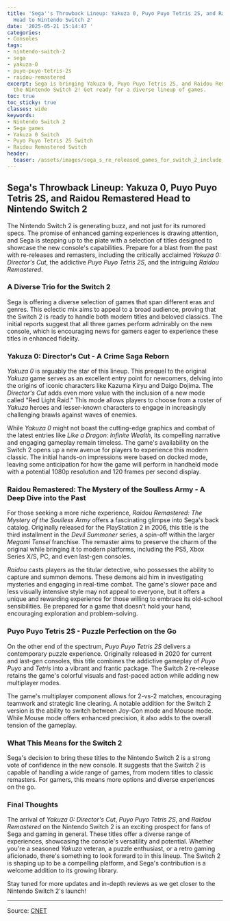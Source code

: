 ```yaml
---
title: 'Sega''s Throwback Lineup: Yakuza 0, Puyo Puyo Tetris 2S, and Raidou Remastered
  Head to Nintendo Switch 2'
date: '2025-05-21 15:14:47 '
categories:
- Consoles
tags:
- nintendo-switch-2
- sega
- yakuza-0
- puyo-puyo-tetris-2s
- raidou-remastered
excerpt: Sega is bringing Yakuza 0, Puyo Puyo Tetris 2S, and Raidou Remastered to
  the Nintendo Switch 2! Get ready for a diverse lineup of games.
toc: true
toc_sticky: true
classes: wide
keywords:
- Nintendo Switch 2
- Sega games
- Yakuza 0 Switch
- Puyo Puyo Tetris 2S Switch
- Raidou Remastered Switch
header:
  teaser: /assets/images/sega_s_re_released_games_for_switch_2_include_yaku_20250521151446.png
---
```


## Sega's Throwback Lineup: Yakuza 0, Puyo Puyo Tetris 2S, and Raidou Remastered Head to Nintendo Switch 2

The Nintendo Switch 2 is generating buzz, and not just for its rumored specs. The promise of enhanced gaming experiences is drawing attention, and Sega is stepping up to the plate with a selection of titles designed to showcase the new console's capabilities. Prepare for a blast from the past with re-releases and remasters, including the critically acclaimed *Yakuza 0: Director's Cut*, the addictive *Puyo Puyo Tetris 2S*, and the intriguing *Raidou Remastered*.

### A Diverse Trio for the Switch 2

Sega is offering a diverse selection of games that span different eras and genres. This eclectic mix aims to appeal to a broad audience, proving that the Switch 2 is ready to handle both modern titles and beloved classics. The initial reports suggest that all three games perform admirably on the new console, which is encouraging news for gamers eager to experience these titles in enhanced fidelity.

### Yakuza 0: Director's Cut - A Crime Saga Reborn

*Yakuza 0* is arguably the star of this lineup. This prequel to the original *Yakuza* game serves as an excellent entry point for newcomers, delving into the origins of iconic characters like Kazuma Kiryu and Daigo Dojima. The *Director's Cut* adds even more value with the inclusion of a new mode called "Red Light Raid." This mode allows players to choose from a roster of *Yakuza* heroes and lesser-known characters to engage in increasingly challenging brawls against waves of enemies.

While *Yakuza 0* might not boast the cutting-edge graphics and combat of the latest entries like *Like a Dragon: Infinite Wealth*, its compelling narrative and engaging gameplay remain timeless. The game's availability on the Switch 2 opens up a new avenue for players to experience this modern classic. The initial hands-on impressions were based on docked mode, leaving some anticipation for how the game will perform in handheld mode with a potential 1080p resolution and 120 frames per second display.

### Raidou Remastered: The Mystery of the Soulless Army - A Deep Dive into the Past

For those seeking a more niche experience, *Raidou Remastered: The Mystery of the Soulless Army* offers a fascinating glimpse into Sega's back catalog. Originally released for the PlayStation 2 in 2006, this title is the third installment in the *Devil Summoner* series, a spin-off within the larger *Megami Tensei* franchise. The remaster aims to preserve the charm of the original while bringing it to modern platforms, including the PS5, Xbox Series X/S, PC, and even last-gen consoles.

*Raidou* casts players as the titular detective, who possesses the ability to capture and summon demons. These demons aid him in investigating mysteries and engaging in real-time combat. The game's slower pace and less visually intensive style may not appeal to everyone, but it offers a unique and rewarding experience for those willing to embrace its old-school sensibilities. Be prepared for a game that doesn't hold your hand, encouraging exploration and problem-solving.

### Puyo Puyo Tetris 2S - Puzzle Perfection on the Go

On the other end of the spectrum, *Puyo Puyo Tetris 2S* delivers a contemporary puzzle experience. Originally released in 2020 for current and last-gen consoles, this title combines the addictive gameplay of *Puyo Puyo* and *Tetris* into a vibrant and frantic package. The Switch 2 re-release retains the game's colorful visuals and fast-paced action while adding new multiplayer modes.

The game's multiplayer component allows for 2-vs-2 matches, encouraging teamwork and strategic line clearing. A notable addition for the Switch 2 version is the ability to switch between Joy-Con mode and Mouse mode. While Mouse mode offers enhanced precision, it also adds to the overall tension of the gameplay.

### What This Means for the Switch 2

Sega's decision to bring these titles to the Nintendo Switch 2 is a strong vote of confidence in the new console. It suggests that the Switch 2 is capable of handling a wide range of games, from modern titles to classic remasters. For gamers, this means more options and diverse experiences on the go.

### Final Thoughts

The arrival of *Yakuza 0: Director's Cut*, *Puyo Puyo Tetris 2S*, and *Raidou Remastered* on the Nintendo Switch 2 is an exciting prospect for fans of Sega and gaming in general. These titles offer a diverse range of experiences, showcasing the console's versatility and potential. Whether you're a seasoned *Yakuza* veteran, a puzzle enthusiast, or a retro gaming aficionado, there's something to look forward to in this lineup. The Switch 2 is shaping up to be a compelling platform, and Sega's contribution is a welcome addition to its growing library.

Stay tuned for more updates and in-depth reviews as we get closer to the Nintendo Switch 2's launch!

---

Source: [CNET](https://www.cnet.com/tech/gaming/segas-re-released-games-for-switch-2-include-yakuza-0-and-puyo-puyo-tetris-2s/#ftag=CAD590a51e)